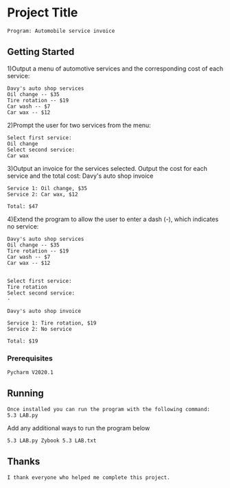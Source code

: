 # Project Title
```
Program: Automobile service invoice
```
## Getting Started

1)Output a menu of automotive services and the corresponding cost of each service:
```
Davy's auto shop services
Oil change -- $35
Tire rotation -- $19
Car wash -- $7
Car wax -- $12
```

2)Prompt the user for two services from the menu:
```
Select first service:
Oil change
Select second service:
Car wax
```

3)Output an invoice for the services selected. Output the cost for each service and the total cost:
Davy's auto shop invoice
```
Service 1: Oil change, $35
Service 2: Car wax, $12

Total: $47
```
4)Extend the program to allow the user to enter a dash (-), which indicates no service:
```
Davy's auto shop services
Oil change -- $35
Tire rotation -- $19
Car wash -- $7
Car wax -- $12


Select first service:
Tire rotation
Select second service:
-
```
```
Davy's auto shop invoice

Service 1: Tire rotation, $19
Service 2: No service

Total: $19
```
### Prerequisites
```
Pycharm V2020.1
```

## Running
```
Once installed you can run the program with the following command:
5.3 LAB.py
```

Add any additional ways to run the program below

```
5.3 LAB.py Zybook 5.3 LAB.txt
```
## Thanks
```
I thank everyone who helped me complete this project.

